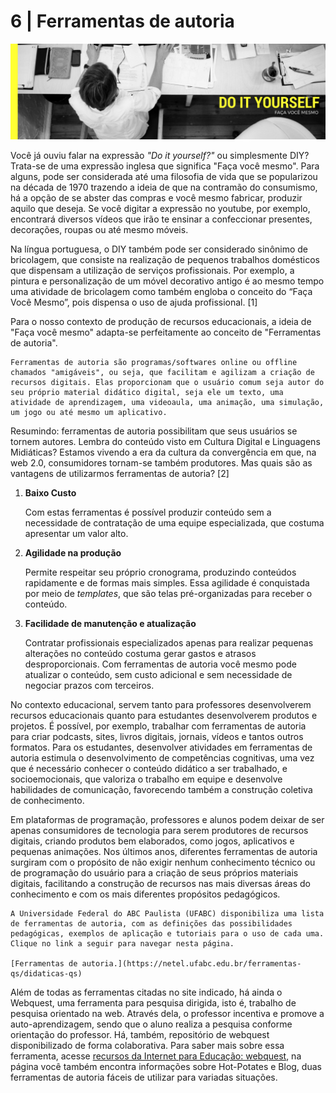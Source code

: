 # 6 | Ferramentas de autoria

![Do it yourself](imagens/FACA.png)

Você já ouviu falar na expressão *"Do it yourself?"*  ou simplesmente DIY? Trata-se de uma expressão inglesa que significa "Faça você mesmo". Para alguns, pode ser considerada até uma filosofia de vida que se popularizou na década de 1970 trazendo a ideia de que na contramão do consumismo, há a opção de se abster das compras e você mesmo fabricar, produzir aquilo que deseja. Se você digitar a expressão no youtube, por exemplo, encontrará diversos vídeos que irão te ensinar a confeccionar presentes, decorações, roupas ou até mesmo móveis. 

Na língua portuguesa, o DIY também pode ser considerado sinônimo de bricolagem, que consiste na realização de pequenos trabalhos domésticos que dispensam a utilização de serviços profissionais. Por exemplo, a pintura e personalização de um móvel decorativo antigo é ao mesmo tempo uma atividade de bricolagem como também engloba o conceito do “Faça Você Mesmo”, pois dispensa o uso de ajuda profissional. [1]

Para o nosso contexto de produção de recursos educacionais, a ideia de "Faça você mesmo" adapta-se perfeitamente ao conceito de "Ferramentas de autoria".

```{note} "Mas o que são ferramentas de autoria afinal?"
Ferramentas de autoria são programas/softwares online ou offline chamados "amigáveis", ou seja, que facilitam e agilizam a criação de recursos digitais. Elas proporcionam que o usuário comum seja autor do seu próprio material didático digital, seja ele um texto, uma atividade de aprendizagem, uma videoaula, uma animação, uma simulação, um jogo ou até mesmo um aplicativo.
```

Resumindo: ferramentas de autoria possibilitam que seus usuários se tornem autores.  Lembra do conteúdo visto em Cultura Digital e Linguagens Midiáticas? Estamos vivendo a era da cultura da convergência em que, na web 2.0, consumidores tornam-se também produtores. Mas quais são as vantagens de utilizarmos ferramentas de autoria? [2]

1. **Baixo Custo**

   Com estas ferramentas é possível produzir conteúdo sem a necessidade de contratação de uma equipe especializada, que costuma apresentar um valor alto.

2. **Agilidade na produção**
 
   Permite respeitar seu próprio cronograma, produzindo conteúdos rapidamente e de formas mais simples. Essa agilidade é conquistada por meio de *templates*, que são telas pré-organizadas para receber o conteúdo.

3. **Facilidade de manutenção e atualização**

   Contratar profissionais especializados apenas para realizar pequenas alterações no conteúdo costuma gerar gastos e atrasos desproporcionais. Com ferramentas de autoria você mesmo pode atualizar o conteúdo, sem custo adicional e sem necessidade de negociar prazos com terceiros.

No contexto educacional, servem tanto para professores desenvolverem recursos educacionais quanto para estudantes desenvolverem produtos e projetos. É possível, por exemplo, trabalhar com ferramentas de autoria para criar podcasts, sites, livros digitais, jornais, vídeos e tantos outros formatos. Para os estudantes, desenvolver atividades em ferramentas de autoria estimula o desenvolvimento de competências cognitivas, uma vez que é necessário conhecer o conteúdo didático a ser trabalhado, e socioemocionais, que valoriza o trabalho em equipe e desenvolve habilidades de comunicação, favorecendo também a construção coletiva de conhecimento.

Em plataformas de programação, professores e alunos podem deixar de ser apenas consumidores de tecnologia para serem produtores de recursos digitais, criando produtos bem elaborados, como jogos, aplicativos e pequenas animações. Nos últimos anos, diferentes ferramentas de autoria surgiram com o propósito de não exigir nenhum conhecimento técnico ou de programação do usuário para a criação de seus próprios materiais digitais, facilitando a construção de recursos nas mais diversas áreas do conhecimento e com os mais diferentes propósitos pedagógicos.

```{note} "Aprofunde seus conhecimentos"
A Universidade Federal do ABC Paulista (UFABC) disponibiliza uma lista de ferramentas de autoria, com as definições das possibilidades pedagógicas, exemplos de aplicação e tutoriais para o uso de cada uma. Clique no link a seguir para navegar nesta página.

[Ferramentas de autoria.](https://netel.ufabc.edu.br/ferramentas-qs/didaticas-qs)
```

Além de todas as ferramentas citadas no site indicado, há ainda o Webquest, uma ferramenta para pesquisa dirigida, isto é, trabalho de pesquisa orientado na web. Através dela, o professor incentiva e promove a auto-aprendizagem, sendo que o aluno realiza a pesquisa conforme orientação do professor. Há, também, repositório de webquest disponibilizado de forma colaborativa. Para saber mais sobre essa ferramenta, acesse [recursos da Internet para Educação: webquest](http://webeduc.mec.gov.br/webquest/), na página você também encontra informações sobre Hot-Potates e Blog, duas ferramentas de autoria fáceis de utilizar para variadas situações.